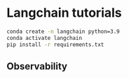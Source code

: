 # Langchain tutorials

```sh
conda create -n langchain python=3.9
conda activate langchain
pip install -r requirements.txt
```

## Observability